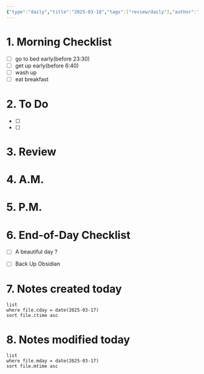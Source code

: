 ```yaml
---
{"type":"daily","title":"2025-03-18","tags":["review/daily"],"author":"codertoro","establish":"2025-03-17","location":"山西偏关","weather":"晴 -3~6℃","dg-publish":true,"permalink":"/Daily/2025/03/2025-03-18/","dgPassFrontmatter":true,"created":"2025-03-17T10:25:59.883+08:00","updated":"2025-03-17T11:57:13.638+08:00"}
---
```


# 1. Morning Checklist
- [ ] go to bed early(before 23:30)
- [ ] get up early(before 6:40)
- [ ] wash up
- [ ] eat breakfast
# 2. To Do
- [ ]  
- [ ] 
# 3. Review


# 4. A.M.
# 5. P.M.
# 6. End-of-Day Checklist
- [ ] A beautiful day ?
- [ ] Back Up Obsidian


# 7. Notes created today
```dataview
list
where file.cday = date(2025-03-17)
sort file.ctime asc
```

# 8. Notes modified today
```dataview
list
where file.mday = date(2025-03-17)
sort file.mtime asc
```
